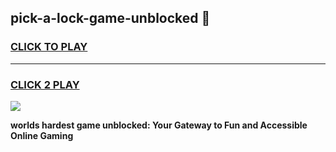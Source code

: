 
## pick-a-lock-game-unblocked 👋
<h3>
<a href="https://premium.freeplayer.one?title=pick-a-lock-game-unblocked&ref=14F">CLICK TO PLAY</a></h3>
<hr>

<h3>
<a href="https://premium.freeplayer.one?title=pick-a-lock-game-unblocked&ref=14F">CLICK 2 PLAY</a>
  
</h3>

<a href="https://premium.freeplayer.one?title=pick-a-lock-game-unblocked&ref=12F/"><img src="https://clearcache.store/games.png"></a>


**worlds hardest game unblocked: Your Gateway to Fun and Accessible Online Gaming**
